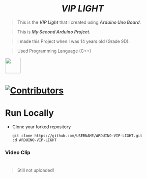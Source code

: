 # <div align="center"><b><i>VIP LIGHT</i></b></div>

> This is the <b><i>VIP Light</i></b> that I created using <b><i>Arduino Uno Board</i></b>.

> This is <b><i>My Second Arduino Project</i></b>.

> I made this Project when I was 14 years old (Grade 9D).

> Used Programming Language (C++) 

<a href="https://www.w3schools.com/c++/"><img src="https://img.icons8.com/color/344/c-plus-plus-logo.png" height="50px"><a>
    

# [![Contributors](https://img.shields.io/badge/Contributors-1-lawngreen.svg?style=flat-square)](#contributors-)


# Run Locally

- Clone your forked repository
    
    ```
    git clone https://github.com/USERNAME/ARDUINO-VIP-LIGHT.git
    cd ARDUINO-VIP-LIGHT
    ```



### Video Clip
#    
> Still not uploaded!


